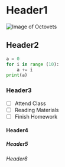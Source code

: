 # Header1
![Image of Octovets](https://octodex.github.com/images/octovets_FULL.png)
## Header2
``` python
a = 0
for i in range (10):
    a += i
print(a)
```
### Header3
- [ ] Attend Class
- [ ] Reading Materials
- [ ] Finish Homework
#### Header4
##### Header5
###### Header6
<!--
Test Headers 1 - 6
-->



